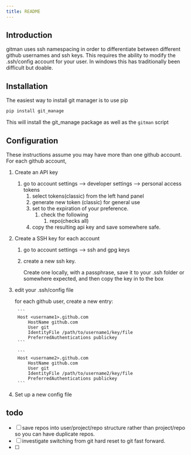 ```yaml
---
title: README
---
```


## Introduction

gitman uses ssh namespacing in order to differentiate between different github usernames and ssh keys.  This requires the ability to modify the .ssh/config account for your user.  In windows this has traditionally been difficult but doable.

## Installation

The easiest way to install git manager is to use pip

```bash
pip install git_manage
```

This will install the git_manage package as well as the ```gitman``` script

## Configuration

These instructions assume you may have more than one github account.  For each github account,

1. Create an API key
    1. go to account settings --> developer settings --> personal access tokens
        1. select tokens(classic) from the left hand panel
        1. generate new token (classic) for general use
        1. set to the expiration of your preference.  
            1. check the following
                1. repo(checks all)
        1. copy the resulting api key and save somewhere safe.

1. Create a SSH key for each account
    1. go to account settings --> ssh and gpg keys
    1. create a new ssh key.

        Create one locally, with a passphrase, save it to your .ssh folder or somewhere expected, and then copy the key in to the box

1. edit your .ssh/config file

    for each github user, create a new entry:

        ```
        Host <username1>.github.com
            HostName github.com
            User git
            IdentityFile /path/to/username1/key/file
            PreferredAuthentications publickey 
        ```

        ```
        Host <username2>.github.com
            HostName github.com
            User git
            IdentityFile /path/to/username2/key/file
            PreferredAuthentications publickey 
        ```

1. Set up a new config file



## todo

* [ ] save repos into user/project/repo structure rather than project/repo so you can have duplicate repos.
* [ ] investigate switching from git hard reset to git fast forward.
* [ ] 